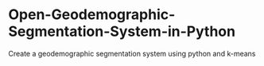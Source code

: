 # Open-Geodemographic-Segmentation-System-in-Python
Create a geodemographic segmentation system using python and k-means
